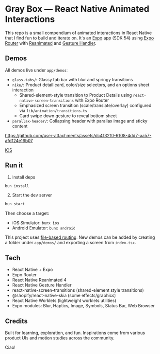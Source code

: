 # Gray Box — React Native Animated Interactions

This repo is a small compendium of animated interactions in React Native that I find fun to build and iterate on. It's an [Expo](https://expo.dev) app (SDK 54) using [Expo Router](https://docs.expo.dev/router/) with [Reanimated](https://docs.swmansion.com/react-native-reanimated/) and [Gesture Handler](https://docs.swmansion.com/react-native-gesture-handler/).

## Demos

All demos live under `app/demos`:

- `glass-tabs/`: Glassy tab bar with blur and springy transitions
- `nike/`: Product detail card, color/size selectors, and an options sheet interaction
  - Shared-element-style transition to Product Details using `react-native-screen-transitions` with Expo Router
  - Emphasized screen transition (scale/translate/overlay) configured via `lib/animation/transitions.ts`
  - Card swipe down gesture to reveal bottom sheet
- `parallax-header/`: Collapsing header with parallax image and sticky content

https://github.com/user-attachments/assets/dc413210-6108-4dd7-aa57-afd124e16b07

[iOS](https://github.com/user-attachments/assets/4bba9bb8-b673-4175-ac90-cc485269b958)

## Run it

1. Install deps

```bash
bun install
```

2. Start the dev server

```bash
bun start
```

Then choose a target:

- iOS Simulator: `bunx ios`
- Android Emulator: `bunx android`

This project uses [file-based routing](https://docs.expo.dev/router/introduction). New demos can be added by creating a folder under `app/demos/` and exporting a screen from `index.tsx`.

## Tech

- React Native + Expo
- Expo Router
- React Native Reanimated 4
- React Native Gesture Handler
- react-native-screen-transitions (shared-element style transitions)
- @shopify/react-native-skia (some effects/graphics)
- React Native Worklets (lightweight worklets utilities)
- Expo modules: Blur, Haptics, Image, Symbols, Status Bar, Web Browser

## Credits

Built for learning, exploration, and fun. Inspirations come from various product UIs and motion studies across the community.

Ciao!
